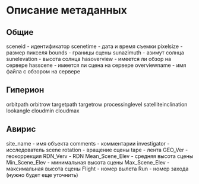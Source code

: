 Описание метаданных
===================================================

Общие
-----

sceneid - идентификатор
scenetime - дата и время съемки
pixelsize - размер пикселя
bounds - границы сцены
sunazimuth - азимут солнца
sunelevation - высота солнца
hasoverview - имеется ли обзор на сервере
hasscene - имеется ли сцена на сервере
overviewname - имя файла с обзором на сервере

Гиперион
--------

orbitpath
orbitrow
targetpath
targetrow
processinglevel
satelliteinclination
lookangle
cloudmin
cloudmax

Авирис
------

site_name - имя объекта
comments - комментарии
investigator - исследователь
scene rotation - вращение сцены
tape - лента
GEO_Ver - геокоррекция
RDN_Verv - RDN
Mean_Scene_Elev - средняя высота сцены
Min_Scene_Elev - минимальная высота сцены
Max_Scene_Elev - максимальная высота сцены
Flight - номер вылета
Run - номер захода (нужно будет еще уточнить)